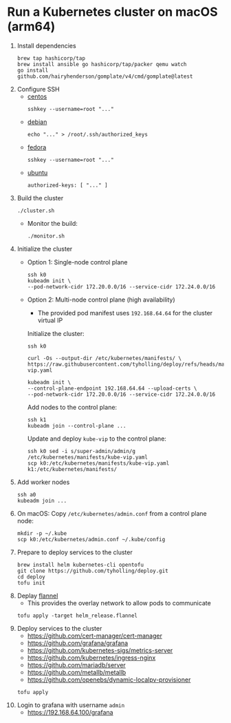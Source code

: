 # Run a Kubernetes cluster on macOS (arm64)

1. Install dependencies
   ```
   brew tap hashicorp/tap
   brew install ansible go hashicorp/tap/packer qemu watch
   go install github.com/hairyhenderson/gomplate/v4/cmd/gomplate@latest
   ```
1. Configure SSH
   - [centos](../centos/kickstart.cfg)
     ```
     sshkey --username=root "..."
     ```
   - [debian](../debian/preseed.cfg)
     ```
     echo "..." > /root/.ssh/authorized_keys
     ```
   - [fedora](../fedora/kickstart.cfg)
     ```
     sshkey --username=root "..."
     ```
   - [ubuntu](../ubuntu/user-data)
     ```
     authorized-keys: [ "..." ]
     ```
1. Build the cluster
   ```
   ./cluster.sh
   ```
   - Monitor the build:
     ```
     ./monitor.sh
     ```
1. Initialize the cluster
   - Option 1: Single-node control plane
     ```
     ssh k0
     kubeadm init \
     --pod-network-cidr 172.20.0.0/16 --service-cidr 172.24.0.0/16
     ```
   - Option 2: Multi-node control plane (high availability)
     - The provided pod manifest uses `192.168.64.64` for the cluster virtual IP

     Initialize the cluster:
     ```
     ssh k0
     ```
     ```
     curl -Os --output-dir /etc/kubernetes/manifests/ \
     https://raw.githubusercontent.com/tyholling/deploy/refs/heads/main/kube-vip.yaml
     ```
     ```
     kubeadm init \
     --control-plane-endpoint 192.168.64.64 --upload-certs \
     --pod-network-cidr 172.20.0.0/16 --service-cidr 172.24.0.0/16
     ```
     Add nodes to the control plane:
     ```
     ssh k1
     kubeadm join --control-plane ...
     ```
     Update and deploy `kube-vip` to the control plane:
     ```
     ssh k0 sed -i s/super-admin/admin/g /etc/kubernetes/manifests/kube-vip.yaml
     scp k0:/etc/kubernetes/manifests/kube-vip.yaml k1:/etc/kubernetes/manifests/
     ```
1. Add worker nodes
   ```
   ssh a0
   kubeadm join ...
   ```
1. On macOS:
   Copy `/etc/kubernetes/admin.conf` from a control plane node:
   ```
   mkdir -p ~/.kube
   scp k0:/etc/kubernetes/admin.conf ~/.kube/config
   ```
1. Prepare to deploy services to the cluster
   ```
   brew install helm kubernetes-cli opentofu
   git clone https://github.com/tyholling/deploy.git
   cd deploy
   tofu init
   ```
1. Deplay [flannel](https://github.com/flannel-io/flannel)
   - This provides the overlay network to allow pods to communicate
   ```
   tofu apply -target helm_release.flannel
   ```
1. Deploy services to the cluster
   - https://github.com/cert-manager/cert-manager
   - https://github.com/grafana/grafana
   - https://github.com/kubernetes-sigs/metrics-server
   - https://github.com/kubernetes/ingress-nginx
   - https://github.com/mariadb/server
   - https://github.com/metallb/metallb
   - https://github.com/openebs/dynamic-localpv-provisioner
   ```
   tofu apply
   ```
1. Login to grafana with username `admin`
   - https://192.168.64.100/grafana
